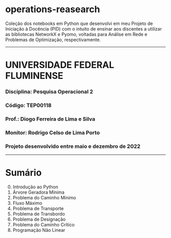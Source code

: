 # operations-reasearch
Coleção dos notebooks em Python que desenvolvi em meu Projeto de Iniciação à Docência (PID) com o intuito de ensinar aos discentes a utilizar as bibliotecas NetworkX e Pyomo, voltadas para Análise em Rede e Problemas de Optimização, respectivamente.

---
# UNIVERSIDADE FEDERAL FLUMINENSE
### Disciplina: Pesquisa Operacional 2
### Código: TEP00118
### Prof.: Diogo Ferreira de Lima e Silva
### Monitor: Rodrigo Celso de Lima Porto
### Projeto desenvolvido entre maio e dezembro de 2022
---

# Sumário
0. Introdução ao Python
1. Árvore Geradora Mínima
2. Problema do Caminho Mínimo
3. Fluxo Máximo
4. Problema de Transporte
5. Problema de Transbordo
6. Problema de Designação
7. Problema do Caminho Crítico
8. Programação Não Linear
